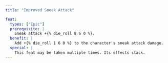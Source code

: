 ```yaml
---
title: "Improved Sneak Attack"

feat:
  types: ["Epic"]
  prerequisite: |
    Sneak attack +{% die_roll 8 6 0 %}.
  benefit: |
    Add +{% die_roll 1 6 0 %} to the character's sneak attack damage.
  special: |
    This feat may be taken multiple times. Its effects stack.
---
```

